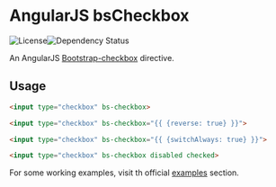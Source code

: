 # AngularJS bsCheckbox

![License](https://img.shields.io/npm/l/bootstrap-checkbox.svg)![Dependency Status](https://david-dm.org/tomtapia/bsCheckbox.svg)

An AngularJS [Bootstrap-checkbox](https://vsn4ik.github.io/bootstrap-checkbox/) directive.

## Usage

```html
<input type="checkbox" bs-checkbox>
```

```html
<input type="checkbox" bs-checkbox="{{ {reverse: true} }}">
```

```html
<input type="checkbox" bs-checkbox="{{ {switchAlways: true} }}">
```

```html
<input type="checkbox" bs-checkbox disabled checked>
```

For some working examples, visit th official [examples](https://vsn4ik.github.io/bootstrap-checkbox/#html-examples) section.
